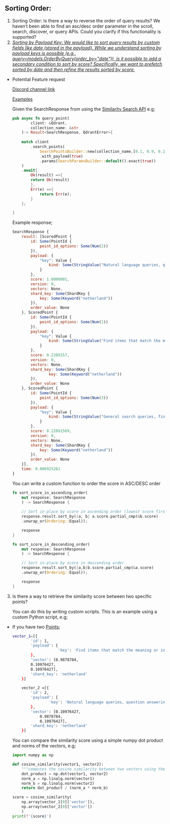 ## Sorting Order:

1.    Sorting Order: Is there a way to reverse the order of query results? We haven’t been able to find an asc/desc order parameter in the scroll, search, discover, or query APIs. Could you clarify if this functionality is supported?
2.    <i><ins>Sorting by Payload Key: We would like to sort query results by custom fields like date (stored in the payload). While we understand sorting by payload keys is possible (e.g., query=models.OrderByQuery(order_by="date")), is it possible to add a secondary condition to sort by score? Specifically, we want to prefetch sorted by date and then refine the results sorted by score.</ins></i>
-   Potential Feature request


    [Discord channel link](https://discord.com/channels/907569970500743200/1193336069987516476/1286871212601114758)

    [Examples](src/util.rs)

    Given the SearchResponse from using the [Similarity Search API](https://qdrant.tech/documentation/concepts/search/#search-api) e.g;

    ```rust
    pub async fn query_point(
            client: &Qdrant,
            collection_name: &str
        )-> Result<SearchResponse, QdrantError>{
            
        match client
            .search_points(
                SearchPointsBuilder::new(collection_name,[0.1, 0.9, 0.1],3)
                .with_payload(true)
                .params(SearchParamsBuilder::default().exact(true))
        )
        .await{
            Ok(result) =>{
            return Ok(result)
            },
            Err(e) =>{
                return Err(e);
            }
        };

    }
    ````
    Example response;

    ```javascript
    SearchResponse {
        result: [ScoredPoint {
            id: Some(PointId {
                point_id_options: Some(Num(2))
            }),
            payload: {
                "key": Value {
                    kind: Some(StringValue("Natural language queries, question answering"))
                }
            },
            score: 1.0000001,
            version: 0,
            vectors: None,
            shard_key: Some(ShardKey {
                key: Some(Keyword("netherland"))
            }),
            order_value: None
        }, ScoredPoint {
            id: Some(PointId {
                point_id_options: Some(Num(1))
            }),
            payload: {
                "key": Value {
                    kind: Some(StringValue("Find items that match the meaning or intent behind a query, using natural language processing"))
                }
            },
            score: 0.2289157,
            version: 0,
            vectors: None,
            shard_key: Some(ShardKey {
                    key: Some(Keyword("netherland"))
            }),
            order_value: None
        }, ScoredPoint {
            id: Some(PointId {
                point_id_options: Some(Num(3))
            }),
            payload: {
                "key": Value {
                    kind: Some(StringValue("General search queries, finding specific information"))
                }
            },
            score: 0.22891569,
            version: 0,
            vectors: None,
            shard_key: Some(ShardKey {
                key: Some(Keyword("netherland"))
            }),
            order_value: None
        }],
        time: 0.006925261
    }
    ```

    You can write a custom function to order the score in ASC/DESC order

    ```rust
    fn sort_score_in_ascending_order(
        mut response: SearchResponse
        ) -> SearchResponse {
                
        // Sort in-place by score in ascending order (lowest score first)
        response.result.sort_by(|a, b| a.score.partial_cmp(&b.score)
        .unwrap_or(Ordering::Equal));

        response
    }

    fn sort_score_in_descending_order(
        mut response: SearchResponse
        ) -> SearchResponse {

        // Sort in-place by score in descending order
        response.result.sort_by(|a,b|b.score.partial_cmp(&a.score)
        .unwrap_or(Ordering::Equal));

        response
    }
    ``` 	

3.  Is there a way to retrieve the similarity score between two specific points?
    
    You can do this by writing custom scripts. This is an example using a custom Python script, e.g;

- If you have two [Points](https://qdrant.tech/documentation/concepts/points/#point-ids);

    ```bash
    vector_1=[{
            'id': 1,
            'payload': {
                        'key': 'Find items that match the meaning or intent behind a query, using natural language processing'
            },
            'vector': [0.9878784,
            0.10976427,
            0.10976427],
            'shard_key': 'netherland'
        }]

        vector_2 =[{
            'id': 2,
            'payload': {
                    'key': 'Natural language queries, question answering'
            },
            'vector': [0.10976427,
                0.9878784,
                0.10976427],
            'shard_key': 'netherland'
        }]
    ```

    You can compare the similarity score using a simple numpy dot product and norms of the vectors, e.g;

    ```python
    import numpy as np

    def cosine_similarity(vector1, vector2):
        """computes the cosine similarity between two vectors using the dot product and norms of the vectors"""
        dot_product = np.dot(vector1, vector2)
        norm_a = np.linalg.norm(vector1)
        norm_b = np.linalg.norm(vector2)
        return dot_product / (norm_a * norm_b)

    score = cosine_similarity(
        np.array(vector_1[0]['vector']),
        np.array(vector_2[0]['vector'])
        )
    print(f'{score}')
    ```
